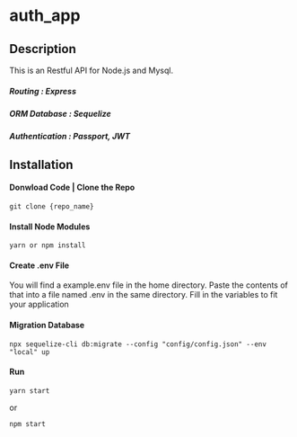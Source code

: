 # auth_app

## Description
This is an Restful API for Node.js and Mysql. 

##### Routing         : Express
##### ORM Database    : Sequelize
##### Authentication  : Passport, JWT

## Installation

#### Donwload Code | Clone the Repo

```
git clone {repo_name}
```

#### Install Node Modules
```
yarn or npm install
```

#### Create .env File
You will find a example.env file in the home directory. Paste the contents of that into a file named .env in the same directory. 
Fill in the variables to fit your application

#### Migration Database
```
npx sequelize-cli db:migrate --config "config/config.json" --env "local" up
```

#### Run
```
yarn start
```
or
```
npm start
```